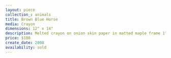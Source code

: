 ```yaml
---
layout: piece
collection_: animals
title: Brown Blue Horse
media: Crayon
dimensions: 12" x 14"
description: Melted crayon on onion skin paper in matted maple frame 1" in depth.
price: $180
create_date: 2008
availability: sold
---
```

